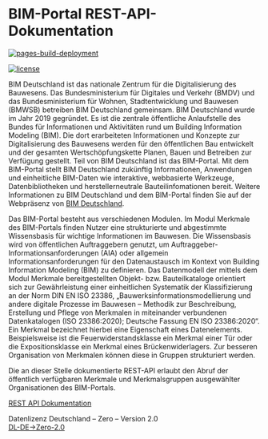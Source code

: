 # BIM-Portal REST-API-Dokumentation

[![pages-build-deployment](https://github.com/bimdeutschland/BIM-Portal-REST-API-Dokumentation/actions/workflows/pages/pages-build-deployment/badge.svg)](https://github.com/bimdeutschland/BIM-Portal-REST-API-Dokumentation/actions/workflows/pages/pages-build-deployment)

[![license](https://img.shields.io/badge/license-DL--DE--%3EZero--2.0-blue)](./LICENSE.md)

BIM Deutschland ist das nationale Zentrum für die Digitalisierung des Bauwesens. Das Bundesministerium für Digitales und Verkehr (BMDV) und das Bundesministerium für Wohnen, Stadtentwicklung und Bauwesen (BMWSB) betreiben BIM Deutschland gemeinsam. BIM Deutschland wurde im Jahr 2019 gegründet. Es ist die zentrale öffentliche Anlaufstelle des Bundes für Informationen und Aktivitäten rund um Building Information Modeling (BIM). Die dort erarbeiteten Informationen und Konzepte zur Digitalisierung des Bauwesens werden für den öffentlichen Bau entwickelt und der gesamten Wertschöpfungskette Planen, Bauen und Betreiben zur Verfügung gestellt. Teil von BIM Deutschland ist das BIM-Portal. Mit dem BIM-Portal stellt BIM Deutschland zukünftig Informationen, Anwendungen und einheitliche BIM-Daten wie interaktive, webbasierte Werkzeuge, Datenbibliotheken und herstellerneutrale Bauteilinfomationen bereit. Weitere Informationen zu BIM Deutschland und dem BIM-Portal finden Sie auf der Webpräsenz von [BIM Deutschland](https://www.bimdeutschland.de).

Das BIM-Portal besteht aus verschiedenen Modulen. Im Modul Merkmale des BIM-Portals finden Nutzer eine strukturierte und abgestimmte Wissensbasis für wichtige Informationen im Bauwesen. Die Wissensbasis wird von öffentlichen Auftraggebern genutzt, um Auftraggeber-Informationsanforderungen (AIA) oder allgemein Informationsanforderungen für den Datenaustausch im Kontext von Building Information Modeling (BIM) zu definieren. Das Datenmodell der mittels dem Modul Merkmale bereitgestellten Objekt- bzw. Bauteilkataloge orientiert sich zur Gewährleistung einer einheitlichen Systematik der Klassifizierung an der Norm DIN EN ISO 23386, „Bauwerksinformationsmodellierung und andere digitale Prozesse im Bauwesen – Methodik zur Beschreibung, Erstellung und Pflege von Merkmalen in miteinander verbundenen Datenkatalogen (ISO 23386:2020); Deutsche Fassung EN ISO 23386:2020“. Ein Merkmal bezeichnet hierbei eine Eigenschaft eines Datenelements. Beispielsweise ist die Feuerwiderstandsklasse ein Merkmal einer Tür oder die Expositionsklasse ein Merkmal eines Brückenwiderlagers. Zur besseren Organisation von Merkmalen können diese in Gruppen strukturiert werden.

Die an dieser Stelle dokumentierte REST-API erlaubt den Abruf der öffentlich verfügbaren Merkmale und Merkmalsgruppen ausgewählter Organisationen des BIM-Portals.


[REST API Dokumentation](https://bimdeutschland.github.io/BIM-Portal-REST-API-Dokumentation/)  

Datenlizenz Deutschland – Zero – Version 2.0  
[DL-DE->Zero-2.0](./LICENSE.md)
